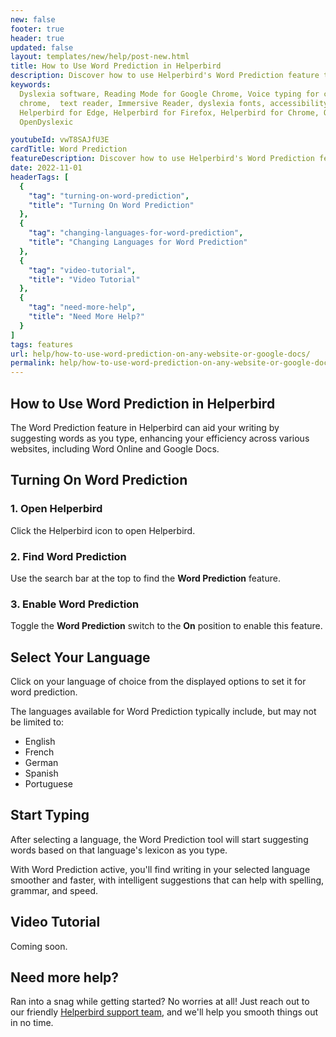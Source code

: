```yaml
---
new: false
footer: true
header: true
updated: false
layout: templates/new/help/post-new.html
title: How to Use Word Prediction in Helperbird
description: Discover how to use Helperbird's Word Prediction feature to make typing faster and easier. This guide will show you how to turn it on, choose your language, and get helpful word suggestions as you type.
keywords:
  Dyslexia software, Reading Mode for Google Chrome, Voice typing for chrome, Text to speech for
  chrome,  text reader, Immersive Reader, dyslexia fonts, accessibility software, dyslexia software,
  Helperbird for Edge, Helperbird for Firefox, Helperbird for Chrome, Opendyslexic for Chrome,
  OpenDyslexic

youtubeId: vwT8SAJfU3E
cardTitle: Word Prediction
featureDescription: Discover how to use Helperbird's Word Prediction feature to make typing faster and easier. This guide will show you how to turn it on, choose your language, and get helpful word suggestions as you type.
date: 2022-11-01
headerTags: [
  {
    "tag": "turning-on-word-prediction",
    "title": "Turning On Word Prediction"
  },
  {
    "tag": "changing-languages-for-word-prediction",
    "title": "Changing Languages for Word Prediction"
  },
  {
    "tag": "video-tutorial",
    "title": "Video Tutorial"
  },
  {
    "tag": "need-more-help",
    "title": "Need More Help?"
  }
]
tags: features
url: help/how-to-use-word-prediction-on-any-website-or-google-docs/
permalink: help/how-to-use-word-prediction-on-any-website-or-google-docs/
---
```


## How to Use Word Prediction in Helperbird

The Word Prediction feature in Helperbird can aid your writing by suggesting words as you type, enhancing your efficiency across various websites, including Word Online and Google Docs.

## Turning On Word Prediction

### 1. Open Helperbird

Click the Helperbird icon to open Helperbird.

### 2. Find Word Prediction

Use the search bar at the top to find the **Word Prediction** feature.

### 3. Enable Word Prediction

Toggle the **Word Prediction** switch to the **On** position to enable this feature.


## Select Your Language

Click on your language of choice from the displayed options to set it for word prediction.

The languages available for Word Prediction typically include, but may not be limited to:

- English
- French
- German
- Spanish
- Portuguese

## Start Typing

After selecting a language, the Word Prediction tool will start suggesting words based on that language's lexicon as you type.

With Word Prediction active, you'll find writing in your selected language smoother and faster, with intelligent suggestions that can help with spelling, grammar, and speed.

## Video Tutorial

Coming soon.

## Need more help?

Ran into a snag while getting started? No worries at all! Just reach out to our friendly [Helperbird support team](/support/), and we'll help you smooth things out in no time.
